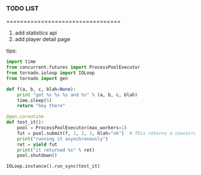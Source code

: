 ### TODO LIST ###

=================================

1. add statistics api
2. add player detail page


tips:
```python
import time
from concurrent.futures import ProcessPoolExecutor
from tornado.ioloop import IOLoop
from tornado import gen

def f(a, b, c, blah=None):
    print "got %s %s %s and %s" % (a, b, c, blah)
    time.sleep(5)
    return "hey there"

@gen.coroutine
def test_it():
    pool = ProcessPoolExecutor(max_workers=1)
    fut = pool.submit(f, 1, 2, 3, blah="ok")  # This returns a concurrent.futures.Future
    print("running it asynchronously")
    ret = yield fut
    print("it returned %s" % ret)
    pool.shutdown()

IOLoop.instance().run_sync(test_it)
```
